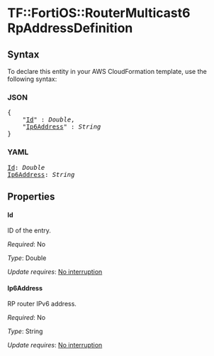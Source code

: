 # TF::FortiOS::RouterMulticast6 RpAddressDefinition

## Syntax

To declare this entity in your AWS CloudFormation template, use the following syntax:

### JSON

<pre>
{
    "<a href="#id" title="Id">Id</a>" : <i>Double</i>,
    "<a href="#ip6address" title="Ip6Address">Ip6Address</a>" : <i>String</i>
}
</pre>

### YAML

<pre>
<a href="#id" title="Id">Id</a>: <i>Double</i>
<a href="#ip6address" title="Ip6Address">Ip6Address</a>: <i>String</i>
</pre>

## Properties

#### Id

ID of the entry.

_Required_: No

_Type_: Double

_Update requires_: [No interruption](https://docs.aws.amazon.com/AWSCloudFormation/latest/UserGuide/using-cfn-updating-stacks-update-behaviors.html#update-no-interrupt)

#### Ip6Address

RP router IPv6 address.

_Required_: No

_Type_: String

_Update requires_: [No interruption](https://docs.aws.amazon.com/AWSCloudFormation/latest/UserGuide/using-cfn-updating-stacks-update-behaviors.html#update-no-interrupt)

